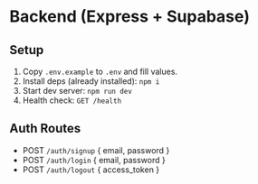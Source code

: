 # Backend (Express + Supabase)

## Setup
1. Copy `.env.example` to `.env` and fill values.
2. Install deps (already installed): `npm i`
3. Start dev server: `npm run dev`
4. Health check: `GET /health`

## Auth Routes
- POST `/auth/signup` { email, password }
- POST `/auth/login` { email, password }
- POST `/auth/logout` { access_token }
